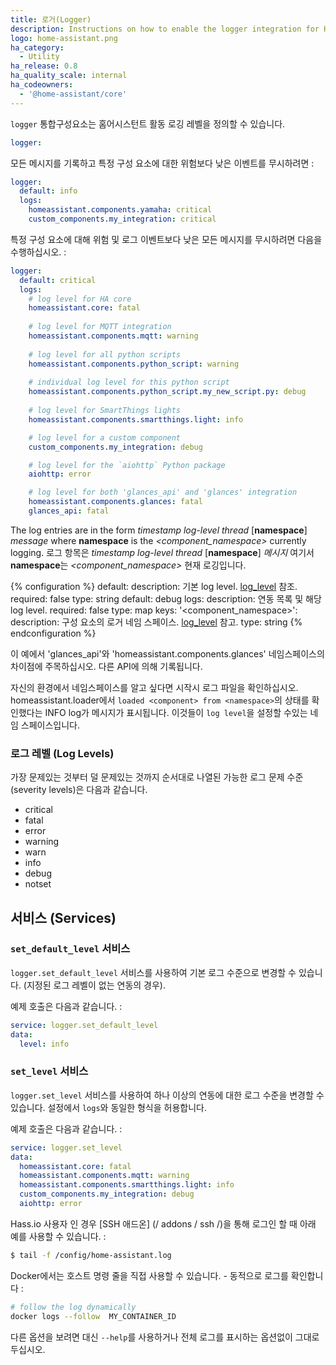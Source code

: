 ```yaml
---
title: 로거(Logger)
description: Instructions on how to enable the logger integration for Home Assistant.
logo: home-assistant.png
ha_category:
  - Utility
ha_release: 0.8
ha_quality_scale: internal
ha_codeowners:
  - '@home-assistant/core'
---
```


`logger` 통합구성요소는 홈어시스턴트 활동 로깅 레벨을 정의할 수 있습니다.


```yaml
logger:
```

모든 메시지를 기록하고 특정 구성 요소에 대한 위험보다 낮은 이벤트를 무시하려면 :

```yaml
logger:
  default: info
  logs:
    homeassistant.components.yamaha: critical
    custom_components.my_integration: critical
```

특정 구성 요소에 대해 위험 및 로그 이벤트보다 낮은 모든 메시지를 무시하려면 다음을 수행하십시오. :

```yaml
logger:
  default: critical
  logs:
    # log level for HA core
    homeassistant.core: fatal
    
    # log level for MQTT integration
    homeassistant.components.mqtt: warning
    
    # log level for all python scripts
    homeassistant.components.python_script: warning
    
    # individual log level for this python script
    homeassistant.components.python_script.my_new_script.py: debug
    
    # log level for SmartThings lights
    homeassistant.components.smartthings.light: info

    # log level for a custom component
    custom_components.my_integration: debug

    # log level for the `aiohttp` Python package
    aiohttp: error

    # log level for both 'glances_api' and 'glances' integration
    homeassistant.components.glances: fatal
    glances_api: fatal
```

The log entries are in the form  *timestamp* *log-level* *thread* [**namespace**] *message*  where **namespace** is the *<component_namespace>* currently logging. 
로그 항목은 *timestamp* *log-level* *thread* [**namespace**] *메시지* 여기서 **namespace**는 *<component_namespace>* 현재 로깅입니다.

{% configuration %}
  default:
    description: 기본 log level. [log_level](#log-levels) 참조.
    required: false
    type: string
    default: debug
  logs:
    description: 연동 목록 및 해당 log level.
    required: false
    type: map
    keys:
      '&lt;component_namespace&gt;':
        description: 구성 요소의 로거 네임 스페이스. [log_level](#log-levels) 참고.
        type: string
{% endconfiguration %}

이 예에서 'glances_api'와 'homeassistant.components.glances' 네임스페이스의 차이점에 주목하십시오. 
다른 API에 의해 기록됩니다.

자신의 환경에서 네임스페이스를 알고 싶다면 시작시 로그 파일을 확인하십시오.
homeassistant.loader에서 `loaded <component> from <namespace>`의 상태를 확인했다는 INFO log가 메시지가 표시됩니다.
이것들이 `log level`을 설정할 수있는 네임 스페이스입니다.

### 로그 레벨 (Log Levels)

가장 문제있는 것부터 덜 문제있는 것까지 순서대로 나열된 가능한 로그 문제 수준(severity levels)은 다음과 같습니다.

- critical
- fatal
- error
- warning
- warn
- info
- debug
- notset

## 서비스 (Services)

### `set_default_level` 서비스

`logger.set_default_level` 서비스를 사용하여 기본 로그 수준으로 변경할 수 있습니다. (지정된 로그 레벨이 없는 연동의 경우).

예제 호출은 다음과 같습니다. :

```yaml
service: logger.set_default_level
data:
  level: info
```

### `set_level` 서비스

`logger.set_level` 서비스를 사용하여 하나 이상의 연동에 대한 로그 수준을 변경할 수 있습니다. 설정에서 `logs`와 동일한 형식을 허용합니다.

예제 호출은 다음과 같습니다. :

```yaml
service: logger.set_level
data:
  homeassistant.core: fatal
  homeassistant.components.mqtt: warning
  homeassistant.components.smartthings.light: info
  custom_components.my_integration: debug
  aiohttp: error
```


Hass.io 사용자 인 경우 [SSH 애드온] (/ addons / ssh /)을 통해 로그인 할 때 아래 예를 사용할 수 있습니다. :

```bash
$ tail -f /config/home-assistant.log
```

Docker에서는 호스트 명령 줄을 직접 사용할 수 있습니다. - 동적으로 로그를 확인합니다 : 

```bash
# follow the log dynamically
docker logs --follow  MY_CONTAINER_ID
```

다른 옵션을 보려면 대신 `--help`를 사용하거나 전체 로그를 표시하는 옵션없이 그대로 두십시오.